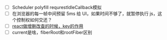 - [ ] Scheduler polyfill requrestIdleCallback模拟
- [ ] 在浏览器的每一帧中间预留 5ms 给 UI，如果时间不够了，就暂停执行 js，这个控制权如何交还？
- [ ] [react做增删改查的时候，key的作用](https://zhuanlan.zhihu.com/p/20346379)
- [ ] current是啥，fiberRoot和rootFiber区别
